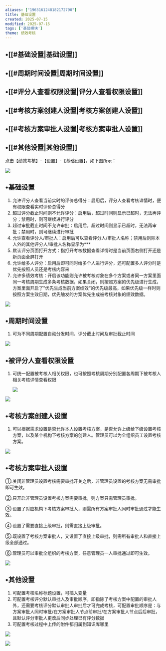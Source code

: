 ```yaml
---
aliases: ["1963161248182172790"]
title: 基础设置
created: 2025-07-15
modified: 2025-07-15
tags: ['基础模块']
theme: 绩效考核
---
```


## •[[#基础设置|基础设置]]

## •[[#周期时间设置|周期时间设置]]

## •[[#评分人查看权限设置|评分人查看权限设置]]

## •[[#考核方案创建人设置|考核方案创建人设置]]

## •[[#考核方案审批人设置|考核方案审批人设置]]

## •[[#其他设置|其他设置]]

点击【绩效考核】-【设置】-【基础设置】，如下图所示：

![](cd2d2c591f031b3435e9a9daf893b560.jpg)

## •基础设置

1. 允许评分人查看当前实时的评价总得分：启用后，评分人查看考核详情时，便有权限查看实时评价总得分
2. 超过评分截止时间则不允许评分：启用后，超过时间则显示已超时，无法再评分；禁用时，则可继续进行评分
3. 超过审批截止时间不允许审批：启用后，超过时间则显示已超时，无法再审批；禁用时，则可继续进行审批
4. 允许查看评分人/审批人：启用后可以查看评分人/审批人名称；禁用后则除本人外的其他评分人/审批人名称显示为\*\*\*
5. 默认评分页面打开方式：指打开考核数据查看详情时是当前页面右侧打开还是新页面全屏打开
6. 允许给多人评分：启用后即可同时给多个人进行评分，还可配置多人评分时是优先按照人员还是考核内容来
7. 允许多绩效考核：开启该功能则允许被考核对象在多个方案或者同一方案里面同一考核周期生成多条考核数据，如果关闭，则按照方案的优先级进行生成，方案里面开启了”优先生成当前方案绩效“的优先级最高，如果优先级一样时则按照方案生效日期，优先触发的方案优先生成被考核对象的绩效数据。

![](a2cb8c18af63c50904a33d870aebaeae.jpg)

## •周期时间设置

1. 可为不同周期配置自动分发时间、评分截止时间及审批截止时间

![](06cfb3647b73497f7047190bd6603ba9.jpg)

## •被评分人查看权限设置

1. 可统一配置被考核人相关权限，也可按照考核周期分别配置各周期下被考核人相关考核详情查看权限

   ![](5c11013574187d6757861ac76817cd42.jpg)

![](24ba97bf535e839cdf2d330d9a0f54c1.jpg)

## •考核方案创建人设置

1. 可以根据需求设置是否允许本人设置考核方案，是否允许上级给下级设置考核方案，以及某个机构下考核方案的创建人。管理员可以为全组织员工设置考核方案。

![](faa48ab1ce219df3cff144e4030ff7a8.jpg)

## •考核方案审批人设置

①.关闭非管理员设置考核需要审批开关之后，非管理员设置的考核方案无需审批即可生效。

②.只开启非管理员设置考核方案需要审批，则方案只需管理员审批。

③.设置了对应机构下考核方案审批人，则需所有方案审批人同时审批通过才能生效。

④.设置了需要直接上级审批，则需直接上级审批。

⑤.既设置了考核方案审批人，又设置了直接上级审批，则需所有审批人和直接上级全部通过。

⑥.管理员可以审批全组织的考核方案，任意管理员一人审批通过即可生效。

![](4fabc17376cb4e25ac33ee448233858f.jpg)

## •其他设置

1. 可配置考核名称标题设置，可插入变量
2. 可配置考核评分默认审批人及审批顺序，即指除了考核方案中配置的审批人外，还需要考核评分默认审批人审批后才可完成考核，可配置审批顺序是：与方案审批人同时审批/在方案审批人节点前审批/在方案审批人节点后后审批，且默认评分审批人更改后同步处理已有评分数据
3. 可配置考核过程中上传的附件都归属到知识库哪里

![](c50199876b56a5edaef4d34c61977cce.jpg)

![](477a4e077b3c3fdaed4ecdb2ba125eb4.jpg)